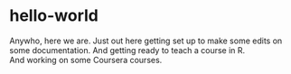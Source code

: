 # hello-world
Anywho, here we are. 
Just out here getting set up to make some edits on some documentation.
And getting ready to teach a course in R.  
And working on some Coursera courses. 
